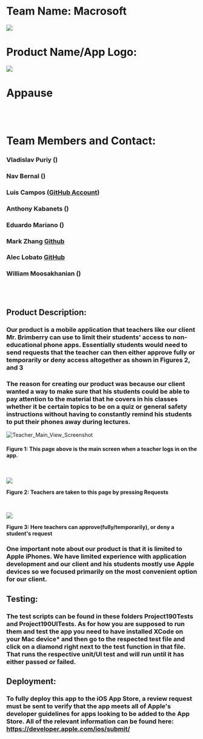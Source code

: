 <h1>Team Name: Macrosoft</h1>
<img src="https://user-images.githubusercontent.com/87919073/236097641-3e5b72d5-cb1d-44f8-9990-a4bb13adb0ca.png">
<h1>Product Name/App Logo:</h1>
<img src="https://github.com/BaconToasts/Project190/assets/87919073/62083661-1132-451f-b920-fc6326310606">
<h1>Appause</h1><br/><br/>
 
<h1>Team Members and Contact:</h1> 
<h3>Vladislav Puriy ()</h3> 
<h3>Nav Bernal ()</h3>
<h3>Luis Campos (<a href="https://github.com/lukelobo">GitHub Account</a>)</h3>
<h3>Anthony Kabanets ()</h3>
<h3>Eduardo Mariano ()</h3>
<h3>Mark Zhang <a href="https://github.com/AbyssalMager">Github</a></h3>
<h3>Alec Lobato <a href="https://github.com/Wamuu-21">GitHub</a></h3>
<h3>William Moosakhanian ()</h3><br/><br/>

<h2>Product Description:</h2>
<h3>Our product is a mobile application that teachers like our client Mr. Brimberry can use to limit their students' access to non-educational phone apps. Essentially students would need to send requests that the teacher can then either approve fully or temporarily or deny access altogether as shown in Figures 2, and 3</h3>
<h3>The reason for creating our product was because our client wanted a way to make sure that his students could be able to pay attention to the material that he covers in his classes whether it be certain topics to be on a quiz or general safety instructions without having to constantly remind his students to put their phones away during lectures.</h3>

![Teacher_Main_View_Screenshot](https://user-images.githubusercontent.com/87919073/236105666-f2384393-e80f-41dc-8d42-5e3aae44b1a3.png)
<h4>Figure 1: This page above is the main screen when a teacher logs in on the app.</h4><br/>

<img src="https://github.com/BaconToasts/Project190/assets/87919073/ef4d0280-e720-49ab-8882-f850883b454b"><br/>
<p><strong>Figure 2: Teachers are taken to this page by pressing Requests</strong></p> <br/>

<img src="https://github.com/BaconToasts/Project190/assets/87919073/eaa97fcc-4d3f-464e-b79d-af4878a2484c" align="center"><br/>
<p><strong>Figure 3: Here teachers can approve(fully/temporarily), or deny a student's request</strong></p>

<h3>One important note about our product is that it is limited to Apple iPhones. We have limited experience with application development and our client and his students mostly use Apple devices so we focused primarily on the most convenient option for our client.</h3>
<h2>Testing:</h2>
<h3>The test scripts can be found in these folders Project190Tests and Project190UITests. As for how you are supposed to run them and test the app you need to have installed XCode on your Mac device* and then go to the respected test file and click on a diamond right next to the test function in that file. That runs the respective unit/UI test and will run until it has either passed or failed. </h3>

<h2>Deployment:</h2>
<h3> To fully deploy this app to the iOS App Store, a review request must be sent to verify that the app meets all of Apple's developer guidelines for apps looking to be added to the App Store. All of the relevant information can be found here: <a href="https://developer.apple.com/ios/submit/">https://developer.apple.com/ios/submit/</a> </h3>

